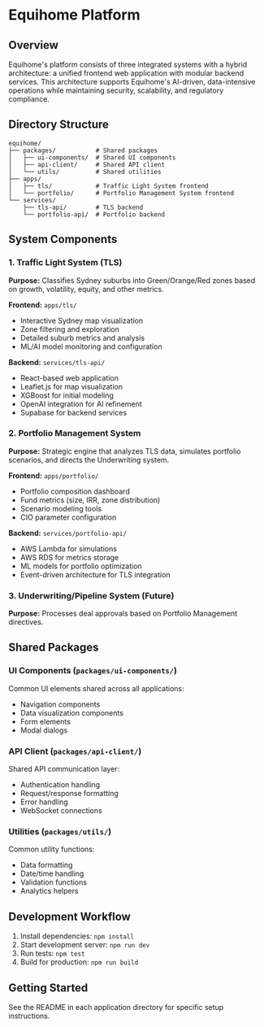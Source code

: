# Equihome Platform

## Overview

Equihome's platform consists of three integrated systems with a hybrid architecture: a unified frontend web application with modular backend services. This architecture supports Equihome's AI-driven, data-intensive operations while maintaining security, scalability, and regulatory compliance.

## Directory Structure

```
equihome/
├── packages/           # Shared packages
│   ├── ui-components/  # Shared UI components
│   ├── api-client/     # Shared API client
│   └── utils/          # Shared utilities
├── apps/
│   ├── tls/            # Traffic Light System frontend
│   └── portfolio/      # Portfolio Management System frontend
└── services/
    ├── tls-api/        # TLS backend
    └── portfolio-api/  # Portfolio backend
```

## System Components

### 1. Traffic Light System (TLS)

**Purpose:** Classifies Sydney suburbs into Green/Orange/Red zones based on growth, volatility, equity, and other metrics.

**Frontend:** `apps/tls/`
- Interactive Sydney map visualization
- Zone filtering and exploration
- Detailed suburb metrics and analysis
- ML/AI model monitoring and configuration

**Backend:** `services/tls-api/`
- React-based web application
- Leaflet.js for map visualization
- XGBoost for initial modeling
- OpenAI integration for AI refinement
- Supabase for backend services

### 2. Portfolio Management System

**Purpose:** Strategic engine that analyzes TLS data, simulates portfolio scenarios, and directs the Underwriting system.

**Frontend:** `apps/portfolio/`
- Portfolio composition dashboard
- Fund metrics (size, IRR, zone distribution)
- Scenario modeling tools
- CIO parameter configuration

**Backend:** `services/portfolio-api/`
- AWS Lambda for simulations
- AWS RDS for metrics storage
- ML models for portfolio optimization
- Event-driven architecture for TLS integration

### 3. Underwriting/Pipeline System (Future)

**Purpose:** Processes deal approvals based on Portfolio Management directives.

## Shared Packages

### UI Components (`packages/ui-components/`)
Common UI elements shared across all applications:
- Navigation components
- Data visualization components
- Form elements
- Modal dialogs

### API Client (`packages/api-client/`)
Shared API communication layer:
- Authentication handling
- Request/response formatting
- Error handling
- WebSocket connections

### Utilities (`packages/utils/`)
Common utility functions:
- Data formatting
- Date/time handling
- Validation functions
- Analytics helpers

## Development Workflow

1. Install dependencies: `npm install`
2. Start development server: `npm run dev`
3. Run tests: `npm test`
4. Build for production: `npm run build`

## Getting Started

See the README in each application directory for specific setup instructions.
